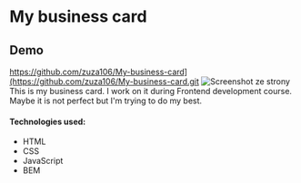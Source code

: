 ﻿# My business card
## Demo
https://github.com/zuza106/My-business-card](https://github.com/zuza106/My-business-card.git
![Screenshot ze strony](https://i.postimg.cc/SKPb73gd/Zrzut-ekranu-2024-02-28-160934.png)
This is my business card. I work on it during Frontend development course. Maybe it is not perfect but I'm trying to do my best.
#### Technologies used:
- HTML
- CSS
- JavaScript
- BEM
